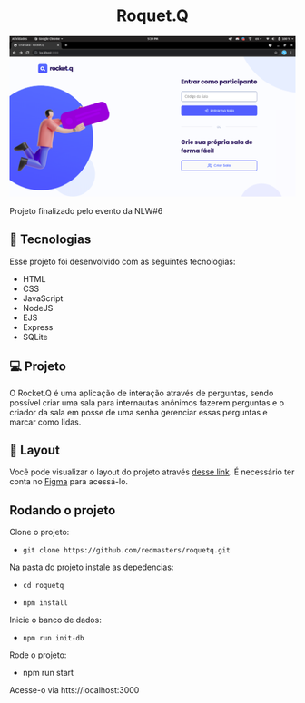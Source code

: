 <h1 align="center">
Roquet.Q
</h1>

<img src="PS.png">

Projeto finalizado pelo evento da NLW#6

## 🚀 Tecnologias

Esse projeto foi desenvolvido com as seguintes tecnologias:

- HTML
- CSS
- JavaScript
- NodeJS
- EJS
- Express
- SQLite

## 💻 Projeto

O Rocket.Q é uma aplicação de interação através de perguntas, sendo possível criar uma sala para internautas anônimos fazerem perguntas e o criador da sala em posse de uma senha gerenciar essas perguntas e marcar como lidas.

## 🔖 Layout

Você pode visualizar o layout do projeto através [desse link](https://www.figma.com/file/vp3iFfd1ohCbHyDX9jCiQi/Roquet.q). É necessário ter conta no [Figma](https://figma.com) para acessá-lo.

## Rodando o projeto

Clone o projeto:
- ``git clone https://github.com/redmasters/roquetq.git``

Na pasta do projeto instale as depedencias:
- ``cd roquetq``

- ``npm install``

Inicie o banco de dados:
- ``npm run init-db``

Rode o projeto:
- npm run start
 
Acesse-o via htts://localhost:3000
